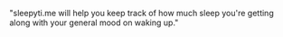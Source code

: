 "sleepyti.me will help you keep track of how much sleep you're getting along with your general mood on waking up." 
